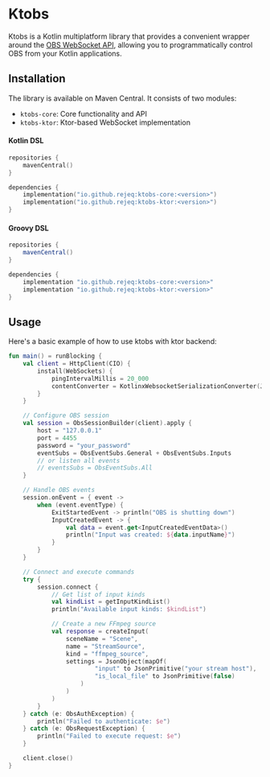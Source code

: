 # Ktobs

Ktobs is a Kotlin multiplatform library that provides a convenient wrapper
around the [OBS WebSocket API](https://github.com/obsproject/obs-websocket),
allowing you to programmatically control OBS from your Kotlin applications.

## Installation

The library is available on Maven Central. It consists of two modules:
- `ktobs-core`: Core functionality and API
- `ktobs-ktor`: Ktor-based WebSocket implementation

#### Kotlin DSL

```kotlin
repositories {
    mavenCentral()
}

dependencies {
    implementation("io.github.rejeq:ktobs-core:<version>")
    implementation("io.github.rejeq:ktobs-ktor:<version>")
}
```

#### Groovy DSL

```gradle
repositories {
    mavenCentral()
}

dependencies {
    implementation "io.github.rejeq:ktobs-core:<version>"
    implementation "io.github.rejeq:ktobs-ktor:<version>"
}
```

## Usage

Here's a basic example of how to use ktobs with ktor backend:

```kotlin
fun main() = runBlocking {
    val client = HttpClient(CIO) {
        install(WebSockets) {
            pingIntervalMillis = 20_000
            contentConverter = KotlinxWebsocketSerializationConverter(Json)
        }
    }

    // Configure OBS session
    val session = ObsSessionBuilder(client).apply {
        host = "127.0.0.1"
        port = 4455
        password = "your_password"
        eventSubs = ObsEventSubs.General + ObsEventSubs.Inputs
        // or listen all events
        // eventsSubs = ObsEventSubs.All
    }

    // Handle OBS events
    session.onEvent = { event ->
        when (event.eventType) {
            ExitStartedEvent -> println("OBS is shutting down")
            InputCreatedEvent -> {
                val data = event.get<InputCreatedEventData>()
                println("Input was created: ${data.inputName}")
            }
        }
    }

    // Connect and execute commands
    try {
        session.connect {
            // Get list of input kinds
            val kindList = getInputKindList()
            println("Available input kinds: $kindList")

            // Create a new FFmpeg source
            val response = createInput(
                sceneName = "Scene",
                name = "StreamSource",
                kind = "ffmpeg_source",
                settings = JsonObject(mapOf(
                        "input" to JsonPrimitive("your stream host"),
                        "is_local_file" to JsonPrimitive(false)
                    )
                )
            )
        } 
    } catch (e: ObsAuthException) {
        println("Failed to authenticate: $e")
    } catch (e: ObsRequestException) {
        println("Failed to execute request: $e")
    }

    client.close()
}
```
